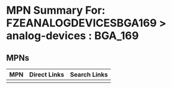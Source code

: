 



# MPN Summary For: FZEANALOGDEVICESBGA169 > analog-devices : BGA_169

## MPNs
  

|MPN|Direct Links|Search Links|
| :--- | :--- | :--- |
||||
